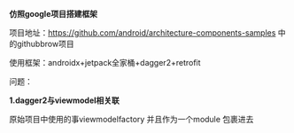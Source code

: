 **仿照google项目搭建框架**

项目地址：https://github.com/android/architecture-components-samples  中的githubbrow项目

使用框架：androidx+jetpack全家桶+dagger2+retrofit

问题：

**1.dagger2与viewmodel相关联**

原始项目中使用的事viewmodelfactory 并且作为一个module 包裹进去

